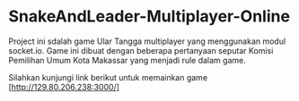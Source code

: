 # SnakeAndLeader-Multiplayer-Online
Project ini sdalah game Ular Tangga multiplayer yang menggunakan modul socket.io. Game ini dibuat dengan beberapa pertanyaan seputar Komisi Pemilihan Umum Kota Makassar yang menjadi rule dalam game.

Silahkan kunjungi link berikut untuk memainkan game
[http://129.80.206.238:3000/]
